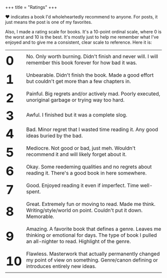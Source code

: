 +++
title = "Ratings"
+++

♥ indicates a book I'd wholeheartedly recommend to anyone. For posts, it just means the post is one of my favorites.

Also, I made a rating scale for books. It's a 10-point ordinal scale, where 0 is the worst and 10 is the best. It's mostly just to help me remember what I've enjoyed and to give me a consistent, clear scale to reference. Here it is:

<style type="text/css">
  table .rating {
    font-size:2.5rem;
    text-align:left;
    vertical-align:center;
    font-weight:bold;
    white-space:pre;
    padding:6px 14px 0 2px;
  }
  table td {
    padding: 10px 0;
  }
</style>

<table>
  <tr>
    <td class="rating">0</td>
    <td>No. Only worth burning. Didn't finish and never will. I will remember this book forever for how bad it was.</td>
  </tr>
  <tr>
    <td class="rating">1</td>
    <td>Unbearable. Didn't finish the book. Made a good effort but couldn't get more than a few chapters in.</td>
  </tr>
  <tr>
    <td class="rating">2</td>
    <td>Painful. Big regrets and/or actively mad. Poorly executed, unoriginal garbage or trying way too hard.</td>
  </tr>
  <tr>
    <td class="rating">3</td>
    <td>Awful. I finished but it was a complete slog.</td>
  </tr>
  <tr>
    <td class="rating">4</td>
    <td>Bad. Minor regret that I wasted time reading it. Any good ideas buried by the bad.</td>
  </tr>
  <tr>
    <td class="rating">5</td>
    <td>Mediocre. Not good or bad, just meh. Wouldn't recommend it and will likely forget about it.</td>
  </tr>
  <tr>
    <td class="rating">6</td>
    <td>Okay. Some reedeming qualities and no regrets about reading it. There's a good book in here somewhere.</td>
  </tr>
  <tr>
    <td class="rating">7</td>
    <td>Good. Enjoyed reading it even if imperfect. Time well-spent.</td>
  </tr>
  <tr>
    <td class="rating">8</td>
    <td>Great. Extremely fun or moving to read. Made me think. Writing/style/world on point. Couldn't put it down. Memorable.</td>
  </tr>
  <tr>
    <td class="rating">9</td>
    <td>Amazing. A favorite book that defines a genre. Leaves me thinking or emotional for days. The type of book I pulled an all-nighter to read. Highlight of the genre.</td>
  </tr>
  <tr>
    <td class="rating">10</td>
    <td>Flawless. Masterwork that actually permanently changed my point of view on something. Genre/canon defining or introduces entirely new ideas.</td>
  </tr>
</table>
